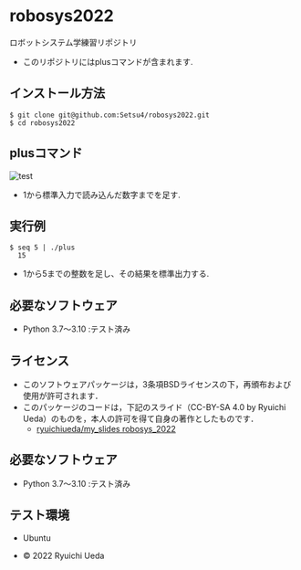 # robosys2022

ロボットシステム学練習リポジトリ

  * このリポジトリにはplusコマンドが含まれます.

## インストール方法
```
$ git clone git@github.com:Setsu4/robosys2022.git
$ cd robosys2022
```
## plusコマンド
![test](https://github.com/Setsu4/robosys2022/actions/workflows/test.yml/badge.svg)

  * 1から標準入力で読み込んだ数字までを足す.

## 実行例
```　
$ seq 5 | ./plus
  15
```
  * 1から5までの整数を足し、その結果を標準出力する.

## 必要なソフトウェア
* Python 3.7～3.10 :テスト済み

## ライセンス
  * このソフトウェアパッケージは，3条項BSDライセンスの下，再頒布および使用が許可されます．
  * このパッケージのコードは，下記のスライド（CC-BY-SA 4.0 by Ryuichi Ueda）のものを，本人の許可を得て自身の著作としたものです．
      * [ryuichiueda/my_slides robosys_2022](https://github.com/ryuichiueda/my_slides/tree/master/robosys_2022)

## 必要なソフトウェア
* Python 3.7～3.10 :テスト済み

## テスト環境
* Ubuntu

* © 2022 Ryuichi Ueda
